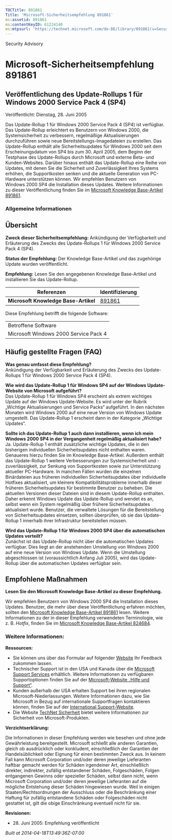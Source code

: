 ```yaml
---
TOCTitle: 891861
Title: 'Microsoft-Sicherheitsempfehlung 891861'
ms:assetid: 891861
ms:contentKeyID: 61224140
ms:mtpsurl: 'https://technet.microsoft.com/de-DE/library/891861(v=Security.10)'
---
```


Security Advisory

Microsoft-Sicherheitsempfehlung 891861
======================================

Veröffentlichung des Update-Rollups 1 für Windows 2000 Service Pack 4 (SP4)
---------------------------------------------------------------------------

Veröffentlicht: Dienstag, 28. Juni 2005

Das Update-Rollup 1 für Windows 2000 Service Pack 4 (SP4) ist verfügbar. Das Update-Rollup erleichtert es Benutzern von Windows 2000, die Systemsicherheit zu verbessern, regelmäßige Aktualisierungen durchzuführen sowie neue Bereitstellungs-Imagedateien zu erstellen.
Das Update-Rollup enthält alle Sicherheitsupdates für Windows 2000 seit dem Erscheinungsdatum von SP4 bis zum 30. April 2005, dem Beginn der Testphase des Update-Rollups durch Microsoft und externe Beta- und Kunden-Websites. Darüber hinaus enthält das Update-Rollup eine Reihe von Updates, mit denen Sie die Sicherheit und Zuverlässigkeit Ihres Systems erhöhen, die Supportkosten senken und die aktuelle Generation von PC-Hardware unterstützen können.
Wir empfehlen Benutzern von Windows 2000 SP4 die Installation dieses Updates. Weitere Informationen zu dieser Veröffentlichung finden Sie im [Microsoft Knowledge Base-Artikel 891861](http://support.microsoft.com/kb/891861).

### Allgemeine Informationen

Übersicht
---------

**Zweck dieser Sicherheitsempfehlung:** Ankündigung der Verfügbarkeit und Erläuterung des Zwecks des Update-Rollups 1 für Windows 2000 Service Pack 4 (SP4).

**Status der Empfehlung:** Der Knowledge Base-Artikel und das zugehörige Update wurden veröffentlicht.

**Empfehlung:** Lesen Sie den angegebenen Knowledge Base-Artikel und installieren Sie das Update-Rollup.

| Referenzen                           | Identifizierung                                  |
|--------------------------------------|--------------------------------------------------|
| **Microsoft Knowledge Base-Artikel** | [891861](http://support.microsoft.com/kb/891861) |

Diese Empfehlung betrifft die folgende Software:

|                                       |
|---------------------------------------|
| Betroffene Software                   |
| Microsoft Windows 2000 Service Pack 4 |

Häufig gestellte Fragen (FAQ)
-----------------------------

**Was genau umfasst diese Empfehlung?**  
Ankündigung der Verfügbarkeit und Erläuterung des Zwecks des Update-Rollups 1 für Windows 2000 Service Pack 4 (SP4).

**Wie wird das Update-Rollup 1 für Windows SP4 auf der Windows Update-Website von Microsoft aufgeführt?**  
Das Update-Rollup 1 für Windows SP4 erscheint als extrem wichtiges Update auf der Windows Update-Website. Es wird unter der Rubrik „Wichtige Aktualisierungen und Service Packs“ aufgeführt. In den nächsten Monaten wird Windows 2000 auf eine neue Version von Windows Update umgestellt. Das Update-Rollup 1 erscheint dann in der Kategorie „Wichtige Updates“.

**Sollte ich das Update-Rollup 1 auch dann installieren, wenn ich mein Windows 2000 SP4 in der Vergangenheit regelmäßig aktualisiert habe?**  
Ja. Update-Rollup 1 enthält zusätzliche wichtige Updates, die in den bisherigen individuellen Sicherheitsupdates nicht enthalten waren. Genaueres hierzu finden Sie im Knowledge Base-Artikel. Außerdem enthält das Update-Rollup 1 weitere Verbesserungen zur Systemsicherheit und -zuverlässigkeit, zur Senkung von Supportkosten sowie zur Unterstützung aktueller PC-Hardware. In manchen Fällen wurden die einzelnen Binärdateien aus früheren individuellen Sicherheitsupdates über individuelle Hotfixes aktualisiert, um kleinere Kompatibilitätsprobleme innerhalb dieser früheren Sicherheitsupdates für bestimmte Benutzer zu beheben. Die aktuellen Versionen dieser Dateien sind in diesem Update-Rollup enthalten.
Daher erkennt Windows Update das Update-Rollup und wendet es an, selbst wenn ein System regelmäßig über frühere Sicherheitsupdates aktualisiert wurde. Benutzer, die verwaltete Lösungen für die Bereitstellung von Sicherheitsupdates einsetzen, sollten überprüfen, ob sie das Update-Rollup 1 innerhalb ihrer Infrastruktur bereitstellen müssen.

**Wird das Update-Rollup 1 für Windows 2000 SP4 über die automatischen Updates verteilt?**  
Zunächst ist das Update-Rollup nicht über die automatischen Updates verfügbar. Dies liegt an der anstehenden Umstellung von Windows 2000 auf eine neue Version von Windows Update. Wenn die Umstellung abgeschlossen ist (voraussichtlich Anfang Juli 2005), wird das Update-Rollup über die automatischen Updates verfügbar sein.

Empfohlene Maßnahmen
--------------------

**Lesen Sie den Microsoft Knowledge Base-Artikel zu dieser Empfehlung.**

Wir empfehlen Benutzern von Windows 2000 SP4 die Installation dieses Updates. Benutzer, die mehr über diese Veröffentlichung erfahren möchten, sollten den [Microsoft Knowledge Base-Artikel 891861](http://support.microsoft.com/kb/891861) lesen.
Weitere Informationen zu der in dieser Empfehlung verwendeten Terminologie, wie z. B. *Hotfix*, finden Sie im [Microsoft Knowledge Base-Artikel 824684](http://support.microsoft.com/kb/824684).

### Weitere Informationen:

**Ressourcen:**

-   Sie können uns über das Formular auf folgender [Website](https://support.microsoft.com/common/survey.aspx?scid=sw;en;1257&amp;showpage=1&amp;ws=technet&amp;sd=tech) Ihr Feedback zukommen lassen.
-   Technischer Support ist in den USA und Kanada über die [Microsoft Support Services](http://go.microsoft.com/fwlink/?linkid=21131) erhältlich. Weitere Informationen zu verfügbaren Supportoptionen finden Sie auf der [Microsoft-Website „Hilfe und Support“](http://support.microsoft.com).
-   Kunden außerhalb der USA erhalten Support bei ihren regionalen Microsoft-Niederlassungen. Weitere Informationen dazu, wie Sie Microsoft in Bezug auf internationale Supportfragen kontaktieren können, finden Sie auf der [International Support-Website](http://go.microsoft.com/fwlink/?linkid=21155).
-   Die Website [TechNet Sicherheit](http://www.microsoft.com/germany/technet/sicherheit/default.mspx) bietet weitere Informationen zur Sicherheit von Microsoft-Produkten.

**Verzichtserklärung:**

Die Informationen in dieser Empfehlung werden wie besehen und ohne jede Gewährleistung bereitgestellt. Microsoft schließt alle anderen Garantien, gleich ob ausdrücklich oder konkludent, einschließlich der Garantien der Handelsüblichkeit oder Eignung für einen bestimmten Zweck aus. In keinem Fall kann Microsoft Corporation und/oder deren jeweilige Lieferanten haftbar gemacht werden für Schäden irgendeiner Art, einschließlich direkter, indirekter, zufällig entstandener Schäden, Folgeschäden, Folgen entgangenen Gewinns oder spezieller Schäden, selbst dann nicht, wenn Microsoft Corporation und/oder deren jeweilige Lieferanten auf die mögliche Entstehung dieser Schäden hingewiesen wurde. Weil in einigen Staaten/Rechtsordnungen der Ausschluss oder die Beschränkung einer Haftung für zufällig entstandene Schäden oder Folgeschäden nicht gestattet ist, gilt die obige Einschränkung eventuell nicht für sie.

**Revisionen:**

-   28. Juni 2005: Empfehlung veröffentlicht

*Built at 2014-04-18T13:49:36Z-07:00*

